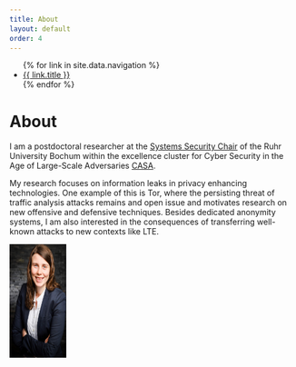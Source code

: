 ```yaml
---
title: About
layout: default
order: 4
---
```


<ul class="nav-ul">
    {% for link in site.data.navigation %}
    <li class="nav-li"><a href="{{ link.url }}">{{ link.title }}</a></li>
    {% endfor %}
</ul>

# About
I am a postdoctoral researcher at the [Systems Security Chair](https://www.syssec.ruhr-uni-bochum.de/chair/) of the Ruhr University Bochum within the excellence cluster for Cyber Security in the Age of Large-Scale Adversaries [CASA](https://casa.rub.de/en.html).  

My research focuses on information leaks in privacy enhancing technologies. One example of this is Tor, where the persisting threat of traffic analysis attacks remains and open issue and motivates research on new offensive and defensive techniques. Besides dedicated anonymity systems, I am also interested in the consequences of transferring well-known attacks to new contexts like LTE.

 <img src="_data/kk.jpg" alt="kk" style="width:100px;height:200px;"> 
